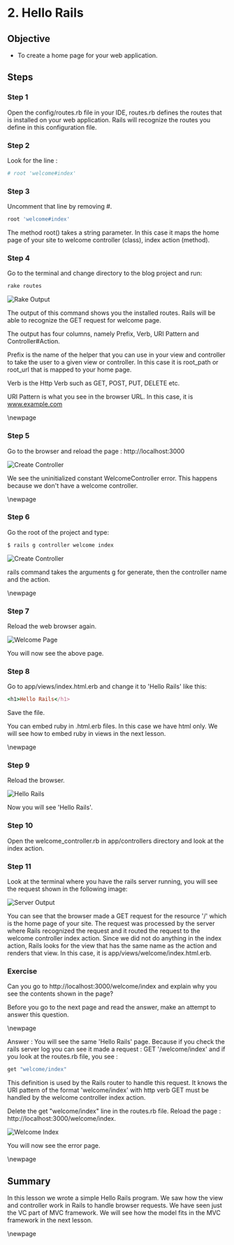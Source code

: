 # 2. Hello Rails #

## Objective ##

- To create a home page for your web application.

## Steps ##

### Step 1 ###

Open the config/routes.rb file in your IDE, routes.rb defines the routes that is installed on your web application. Rails will recognize the routes you define in this configuration file.

### Step 2 ###

 Look for the line :   
 
```ruby
# root 'welcome#index'
```

### Step 3 ###

Uncomment that line by removing #.   
 
```ruby
root 'welcome#index'
```		 

The method root() takes a string parameter. In this case it maps the home page of your site to welcome controller (class), index action (method).

### Step 4 ###

Go to the terminal and change directory to the blog project and run:

```ruby
rake routes
```

![Rake Output](./figures/rake_1.png)

The output of this command shows you the installed routes. Rails will be able to recognize the GET request for welcome page.

The output has four columns, namely Prefix, Verb, URI Pattern and Controller#Action.

Prefix is the name of the helper that you can use in your view and controller to take the user to a given view or controller. In this case it is root_path or root_url that is mapped to your home page.

Verb is the Http Verb such as GET, POST, PUT, DELETE etc.

URI Pattern is what you see in the browser URL. In this case, it is www.example.com

\newpage

### Step 5 ###

Go to the browser and reload the page : http://localhost:3000

![Create Controller](./figures/welcome_controller_absent.png)

We see the uninitialized constant WelcomeController error. This happens because we don't have a welcome controller.

\newpage

### Step 6 ###

Go the root of the project and type:
 
```ruby
$ rails g controller welcome index
```

![Create Controller](./figures/create_controller.png)

rails command takes the arguments g for generate, then the controller name and the action.

\newpage

### Step 7 ###

Reload the web browser again. 

![Welcome Page](./figures/welcome_index.png)

You will now see the above page.

### Step 8 ###

Go to app/views/index.html.erb and change it to 'Hello Rails' like this:

```ruby
<h1>Hello Rails</h1>
```

Save the file.

You can embed ruby in .html.erb files. In this case we have html only. We will see how to embed ruby in views in the next lesson.

\newpage

### Step 9 ###

Reload the browser. 
 
![Hello Rails](./figures/hello_rails.png)
 
Now you will see 'Hello Rails'.

### Step 10 ###

Open the welcome_controller.rb in app/controllers directory and look at the index action. 

### Step 11 ###

Look at the terminal where you have the rails server running, you will see the request shown in the following image:

![Server Output](./figures/server_output_1.png)

You can see that the browser made a GET request for the resource '/' which is the home page of your site. The request was processed by the server where Rails recognized the request and it routed the request to the welcome controller index action. Since we did not do anything in the index action, Rails looks for the view that has the same name as the action and renders that view. In this case, it is app/views/welcome/index.html.erb.

### Exercise ###

Can you go to http://localhost:3000/welcome/index and explain why you see the contents shown in the page?

Before you go to the next page and read the answer, make an attempt to answer this question.

\newpage

Answer : You will see the same 'Hello Rails' page. Because if you check the rails server log you can see it made a request : GET '/welcome/index' and if you look at the routes.rb file, you see :

```ruby
get "welcome/index" 
```

This definition is used by the Rails router to handle this request. It knows the URI pattern of the format 'welcome/index' with http verb GET must be handled by the welcome controller index action.
 
Delete the  get "welcome/index"  line in the routes.rb file. Reload the page : http://localhost:3000/welcome/index. 
 
![Welcome Index](./figures/welcome_index_routing_error.png) 
 
You will now see the error page.

 \newpage
 
## Summary ##
 
 In this lesson we wrote a simple Hello Rails program. We saw how the view and controller work in Rails to handle browser requests. We have seen just the VC part of MVC framework. We will see how the model fits in the MVC framework in the next lesson.
 
 \newpage
 